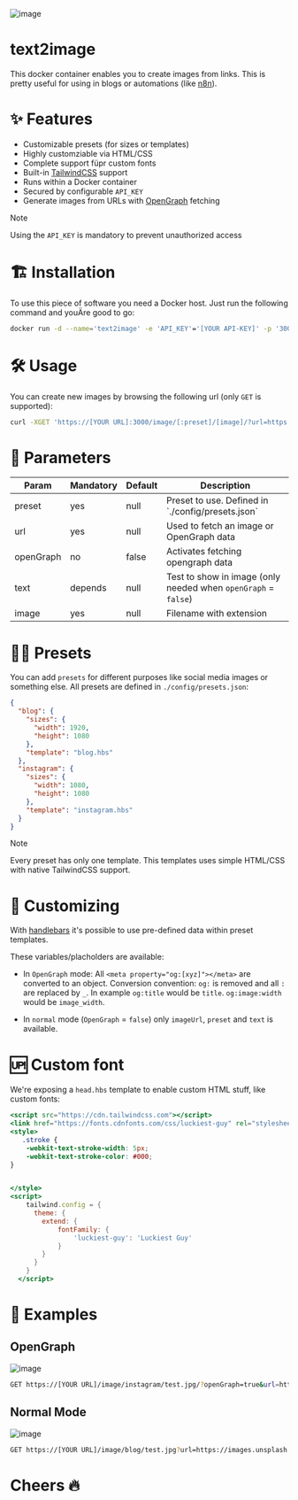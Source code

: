 <!-- [![hacs_badge](https://img.shields.io/badge/HACS-Custom-41BDF5.svg)](https://github.com/hacs/integration)
[![Validate](https://github.com/Disane87/spoolman-homeassistant/actions/workflows/validate.yml/badge.svg)](https://github.com/Disane87/spoolman-homeassistant/actions/workflows/validate.yml)
![GitHub all releases](https://img.shields.io/github/downloads/Disane87/spoolman-homeassistant/total)
![GitHub](https://img.shields.io/github/license/Disane87/spoolman-homeassistant)
![GitHub issues by-label](https://img.shields.io/github/issues/Disane87/spoolman-homeassistant/bug?color=red)
![GitHub contributors](https://img.shields.io/github/contributors/Disane87/spoolman-homeassistant)
[![semantic-release: angular](https://img.shields.io/badge/semantic--release-conventionalcommits-e10079?logo=semantic-release)](https://github.com/semantic-release/semantic-release) -->

![image](./public/text2image.png)

# text2image

This docker container enables you to create images from links. This is pretty useful for using in blogs or automations (like [n8n](https://blog.disane.dev/n8n-unleashed/)).

# ✨ Features

- Customizable presets (for sizes or templates)
- Highly customziable via HTML/CSS
- Complete support füpr custom fonts
- Built-in [TailwindCSS](https://tailwindcss.com/docs/installation) support
- Runs within a Docker container
- Secured by configurable `API_KEY`
- Generate images from URLs with [OpenGraph](https://ogp.me/) fetching

> [!NOTE]
> Using the `API_KEY` is mandatory to prevent unauthorized access

# 🏗️ Installation

To use this piece of software you need a Docker host. Just run the following command and youÄre good to go:

```bash
docker run -d --name='text2image' -e 'API_KEY'='[YOUR API-KEY]' -p '3000:3000/tcp'  'disane/text2image'

```

# 🛠️ Usage

You can create new images by browsing the following url (only `GET` is supported):

```bash
curl -XGET 'https://[YOUR URL]:3000/image/[:preset]/[image]/?url=https://images.unsplash.com/photo-1682686581660-3693f0c588d2&text=Test'
```

# 🤔 Parameters

| Param     | Mandatory | Default | Description                                                    |
| --------- | --------- | ------- | -------------------------------------------------------------- |
| preset    | yes       | null    | Preset to use. Defined in \`./config/presets.json\`            |
| url       | yes       | null    | Used to fetch an image or OpenGraph data                       |
| openGraph | no        | false   | Activates fetching opengraph data                              |
| text      | depends   | null    | Test to show in image (only needed when `openGraph` = `false`) |
| image     | yes       | null    | Filename with extension                                        |

# 👨‍💻 Presets

You can add `presets` for different purposes like social media images or something else. All presets are defined in `./config/presets.json`:

```json
{
  "blog": {
    "sizes": {
      "width": 1920,
      "height": 1080
    },
    "template": "blog.hbs"
  },
  "instagram": {
    "sizes": {
      "width": 1080,
      "height": 1080
    },
    "template": "instagram.hbs"
  }
}
```

> [!NOTE]
> Every preset has only one template. This templates uses simple HTML/CSS with native TailwindCSS support.

# 💫 Customizing

With [handlebars](https://handlebarsjs.com/) it's possible to use pre-defined data within preset templates.

These variables/placholders are available:

- In `OpenGraph` mode: All `<meta property="og:[xyz]"></meta>` are converted to an object.
  Conversion convention: `og:` is removed and all `:` are replaced by `_`. In example `og:title` would be `title`. `og:image:width` would be `image_width`.

- In `normal` mode (`OpenGraph` = `false`) only `imageUrl`, `preset` and `text` is available.

# 🆙 Custom font
We're exposing a `head.hbs` template to enable custom HTML stuff, like custom fonts:

```hbs
<script src="https://cdn.tailwindcss.com"></script>
<link href="https://fonts.cdnfonts.com/css/luckiest-guy" rel="stylesheet">   
<style>
   .stroke {
    -webkit-text-stroke-width: 5px;
    -webkit-text-stroke-color: #000;
}


</style>
<script>
    tailwind.config = {
      theme: {
        extend: {
            fontFamily: {
                'luckiest-guy': 'Luckiest Guy'
            }
        }
      }
    }
  </script>
```


# 🚀 Examples

## OpenGraph

![image](./public/openGraph.png)

```bash
GET https://[YOUR URL]/image/instagram/test.jpg/?openGraph=true&url=https://blog.disane.dev/pseudo-selector-nth-child-ganz-einfach-erklart/
```

## Normal Mode

![image](./public/normalMode.png)

```bash
GET https://[YOUR URL]/image/blog/test.jpg?url=https://images.unsplash.com/photo-1682687982468-4584ff11f88a&text=Wonderful%20image
```

# Cheers 🔥

